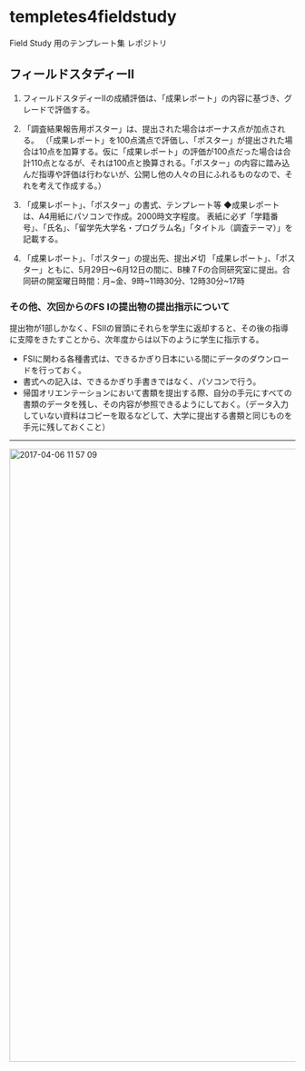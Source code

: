 # templetes4fieldstudy
Field Study 用のテンプレート集 レポジトリ


## フィールドスタディーⅡ
1. フィールドスタディーⅡの成績評価は、「成果レポート」の内容に基づき、グレードで評価する。

2. 「調査結果報告用ポスター」は、提出された場合はボーナス点が加点される。
（「成果レポート」を100点満点で評価し、「ポスター」が提出された場合は10点を加算する。仮に「成果レポート」の評価が100点だった場合は合計110点となるが、それは100点と換算される。「ポスター」の内容に踏み込んだ指導や評価は行わないが、公開し他の人々の目にふれるものなので、それを考えて作成する。）

3. 「成果レポート」、「ポスター」の書式、テンプレート等
◆成果レポートは、A4用紙にパソコンで作成。2000時文字程度。
表紙に必ず「学籍番号」、「氏名」、「留学先大学名・プログラム名」「タイトル（調査テーマ）」を記載する。

4. 「成果レポート」、「ポスター」の提出先、提出〆切
「成果レポート」、「ポスター」ともに、5月29日〜6月12日の間に、B棟７Fの合同研究室に提出。合同研の開室曜日時間：月~金、9時~11時30分、12時30分~17時


### その他、次回からのFS Ⅰの提出物の提出指示について
提出物が1部しかなく、FSⅡの冒頭にそれらを学生に返却すると、その後の指導に支障をきたすことから、次年度からは以下のように学生に指示する。

* FSⅠに関わる各種書式は、できるかぎり日本にいる間にデータのダウンロードを行っておく。
* 書式への記入は、できるかぎり手書きではなく、パソコンで行う。
* 帰国オリエンテーションにおいて書類を提出する際、自分の手元にすべての書類のデータを残し、その内容が参照できるようにしておく。（データ入力していない資料はコピーを取るなどして、大学に提出する書類と同じものを手元に残しておくこと）

---

<img width="1080" alt="2017-04-06 11 57 09" src="https://cloud.githubusercontent.com/assets/416977/24736146/53ba12d4-1ac1-11e7-987e-760410e4e373.png">

